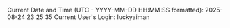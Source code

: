 Current Date and Time (UTC - YYYY-MM-DD HH:MM:SS formatted): 2025-08-24 23:25:35
Current User's Login: luckyaiman
